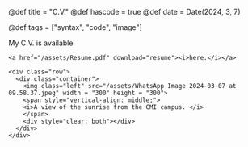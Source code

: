 @def title = "C.V."
@def hascode = true
@def date = Date(2024, 3, 7)

@def tags = ["syntax", "code", "image"]


My C.V. is available 
~~~
<a href="/assets/Resume.pdf" download="resume"><i>here.</i></a>
~~~

~~~
<div class="row">
  <div class="container">
    <img class="left" src="/assets/WhatsApp Image 2024-03-07 at 09.58.37.jpeg" width = "300" height = "300">
    <span style="vertical-align: middle;">
    <i>A view of the sunrise from the CMI campus. </i>
    </span>     
    <div style="clear: both"></div> 
  </div>
</div>
~~~
